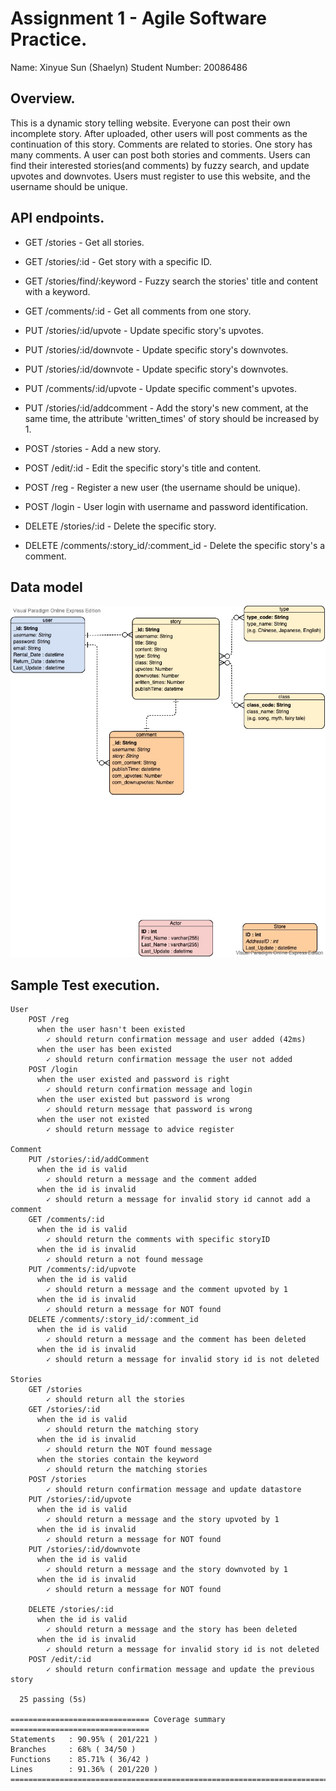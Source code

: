 # Assignment 1 - Agile Software Practice.
Name: Xinyue Sun (Shaelyn)
Student Number: 20086486


## Overview.
This is a dynamic story telling website. Everyone can post their own incomplete story. 
After uploaded, other users will post comments as the continuation of this story.
Comments are related to stories. One story has many comments. A user can post both stories and comments.
Users can find their interested stories(and comments) by fuzzy search, and update upvotes and downvotes.
Users must register to use this website, and the username should be unique.


## API endpoints.
 + GET /stories - Get all stories.
 + GET /stories/:id - Get story with a specific ID.
 + GET /stories/find/:keyword - Fuzzy search the stories' title and content with a keyword.
 + GET /comments/:id - Get all comments from one story.

 + PUT /stories/:id/upvote - Update specific story's upvotes.
 + PUT /stories/:id/downvote - Update specific story's downvotes.
 + PUT /stories/:id/downvote - Update specific story's downvotes.
 + PUT /comments/:id/upvote - Update specific comment's upvotes.
 + PUT /stories/:id/addcomment - Add the story's new comment, at the same time, the attribute 'written_times' of story should be increased by 1.

 + POST /stories - Add a new story.
 + POST /edit/:id - Edit the specific story's title and content.
 + POST /reg - Register a new user (the username should be unique).
 + POST /login - User login with username and password identification.

 + DELETE /stories/:id - Delete the specific story.
 + DELETE /comments/:story_id/:comment_id - Delete the specific story's a comment.


 ## Data model
 ![data_model](public/images/data_model.jpg)


 ## Sample Test execution.

~~~
User
    POST /reg
      when the user hasn't been existed
        ✓ should return confirmation message and user added (42ms)
      when the user has been existed
        ✓ should return confirmation message the user not added
    POST /login
      when the user existed and password is right
        ✓ should return confirmation message and login
      when the user existed but password is wrong
        ✓ should return message that password is wrong
      when the user not existed
        ✓ should return message to advice register

Comment
    PUT /stories/:id/addComment
      when the id is valid
        ✓ should return a message and the comment added
      when the id is invalid
        ✓ should return a message for invalid story id cannot add a comment
    GET /comments/:id
      when the id is valid
        ✓ should return the comments with specific storyID
      when the id is invalid
        ✓ should return a not found message
    PUT /comments/:id/upvote
      when the id is valid
        ✓ should return a message and the comment upvoted by 1
      when the id is invalid
        ✓ should return a message for NOT found
    DELETE /comments/:story_id/:comment_id
      when the id is valid
        ✓ should return a message and the comment has been deleted
      when the id is invalid
        ✓ should return a message for invalid story id is not deleted

Stories
    GET /stories
        ✓ should return all the stories
    GET /stories/:id
      when the id is valid
        ✓ should return the matching story
      when the id is invalid
        ✓ should return the NOT found message
      when the stories contain the keyword
        ✓ should return the matching stories
    POST /stories
        ✓ should return confirmation message and update datastore
    PUT /stories/:id/upvote
      when the id is valid
        ✓ should return a message and the story upvoted by 1
      when the id is invalid
        ✓ should return a message for NOT found
    PUT /stories/:id/downvote
      when the id is valid
        ✓ should return a message and the story downvoted by 1
      when the id is invalid
        ✓ should return a message for NOT found

    DELETE /stories/:id
      when the id is valid
        ✓ should return a message and the story has been deleted
      when the id is invalid
        ✓ should return a message for invalid story id is not deleted
    POST /edit/:id
        ✓ should return confirmation message and update the previous story

  25 passing (5s)

=============================== Coverage summary ===============================
Statements   : 90.95% ( 201/221 )
Branches     : 68% ( 34/50 )
Functions    : 85.71% ( 36/42 )
Lines        : 91.36% ( 201/220 )
================================================================================

~~~

